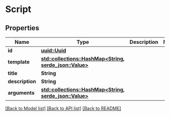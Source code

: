 # Script

## Properties

Name | Type | Description | Notes
------------ | ------------- | ------------- | -------------
**id** | [**uuid::Uuid**](uuid::Uuid.md) |  | 
**template** | [**std::collections::HashMap<String, serde_json::Value>**](serde_json::Value.md) |  | 
**title** | **String** |  | 
**description** | **String** |  | 
**arguments** | [**std::collections::HashMap<String, serde_json::Value>**](serde_json::Value.md) |  | 

[[Back to Model list]](../README.md#documentation-for-models) [[Back to API list]](../README.md#documentation-for-api-endpoints) [[Back to README]](../README.md)


